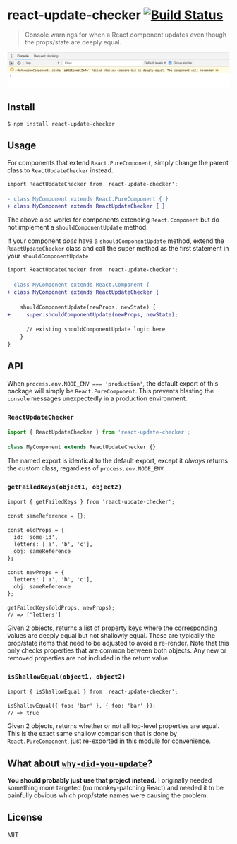 # react-update-checker [![Build Status](https://travis-ci.org/YellowKirby/react-update-checker.svg?branch=master)](https://travis-ci.org/YellowKirby/react-update-checker)

> Console warnings for when a React component updates even though the props/state
> are deeply equal.

![Example image](./demo.png)

## Install

```
$ npm install react-update-checker
```

## Usage

For components that extend `React.PureComponent`, simply
change the parent class to `ReactUpdateChecker` instead.

```diff
import ReactUpdateChecker from 'react-update-checker';

- class MyComponent extends React.PureComponent { }
+ class MyComponent extends ReactUpdateChecker { }
```

The above also works for components extending `React.Component`
but do not implement a `shouldComponentUpdate` method.

If your component _does_ have a `shouldComponentUpdate` method,
extend the `ReactUpdateChecker` class and call the super method
as the first statement in your `shouldComponentUpdate`

```diff
import ReactUpdateChecker from 'react-update-checker';

- class MyComponent extends React.Component {
+ class MyComponent extends ReactUpdateChecker {

    shouldComponentUpdate(newProps, newState) {
+     super.shouldComponentUpdate(newProps, newState);

      // existing shouldComponentUpdate logic here
    }
}
```

## API

When `process.env.NODE_ENV === 'production'`, the default export of this
package will simply be `React.PureComponent`. This prevents blasting the
`console` messages unexpectedly in a production environment.

### `ReactUpdateChecker`

```js
import { ReactUpdateChecker } from 'react-update-checker';

class MyComponent extends ReactUpdateChecker {}
```

The named export is identical to the default export, except it _always_
returns the custom class, regardless of `process.env.NODE_ENV`.

### `getFailedKeys(object1, object2)`

```
import { getFailedKeys } from 'react-update-checker';

const sameReference = {};

const oldProps = {
  id: 'some-id',
  letters: ['a', 'b', 'c'],
  obj: sameReference
};

const newProps = {
  letters: ['a', 'b', 'c'],
  obj: sameReference
};

getFailedKeys(oldProps, newProps);
// => ['letters']
```

Given 2 objects, returns a list of property keys where the corresponding values
are deeply equal but not shallowly equal. These are typically the prop/state
items that need to be adjusted to avoid a re-render. Note that this only checks
properties that are common between both objects. Any new or removed properties
are not included in the return value.

### `isShallowEqual(object1, object2)`

```
import { isShallowEqual } from 'react-update-checker';

isShallowEqual({ foo: 'bar' }, { foo: 'bar' });
// => true
```

Given 2 objects, returns whether or not all top-level properties are equal.
This is the exact same shallow comparison that is done by
`React.PureComponent`, just re-exported in this module for convenience.

## What about [`why-did-you-update`](https://github.com/maicki/why-did-you-update)?

**You should probably just use that project instead.** I originally needed something
more targeted (no monkey-patching React) and needed it to be painfully
obvious which prop/state names were causing the problem.

## License

MIT

